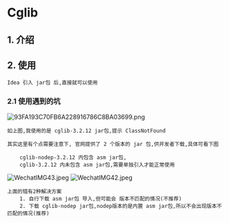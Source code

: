 # Cglib

## 1. 介绍

## 2. 使用

    Idea 引入 jar包 后,直接就可以使用
   
### 2.1 使用遇到的坑

![93FA193C70FB6A228916786C8BA03699.png](https://upload-images.jianshu.io/upload_images/61189-de545aa4b538bf8d.png)

    如上图,我使用的是 cglib-3.2.12 jar包,提示 ClassNotFound 

    其实这里有个点需要注意下, 官网提供了 2 个版本的 jar 包,供开发者下载,具体可看下图

        cglib-nodep-3.2.12 内包含 asm jar包,
        cglib-3.2.12 内未包含 asm jar包,需要单独引入才能正常使用

![WechatIMG43.jpeg](https://upload-images.jianshu.io/upload_images/61189-67c047603605fe7e.jpeg)
![WechatIMG42.jpeg](https://upload-images.jianshu.io/upload_images/61189-0d3ee6247ddcc69a.jpeg)

    上面的错有2种解决方案
        1. 自行下载 asm jar包 导入,但可能会 版本不匹配的情况(不推荐)
        2. 下载 cglib-nodep jar包,nodep版本的是内置 asm jar包,所以不会出现版本不匹配的情况(推荐)
        